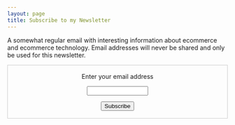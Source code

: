 ```yaml
---
layout: page
title: Subscribe to my Newsletter
---
```


A somewhat regular email with interesting information about ecommerce and ecommerce technology. Email addresses will never be shared and only be used for this newsletter.
 <form style="border:1px solid #ccc;padding:3px;text-align:center;" action="https://tinyletter.com/klyhrd" method="post" target="popupwindow" onsubmit="window.open('https://tinyletter.com/klyhrd', 'popupwindow', 'scrollbars=yes,width=800,height=600');return true"><p><label for="tlemail">Enter your email address</label></p><p><input type="text" style="width:140px" name="email" id="tlemail" /></p><input type="hidden" value="1" name="embed"/><input type="submit" value="Subscribe" /><p></p></form>

